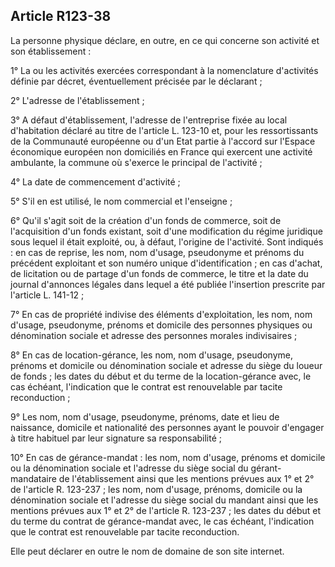 Article R123-38
----
La personne physique déclare, en outre, en ce qui concerne son activité et son
établissement :

1° La ou les activités exercées correspondant à la nomenclature d'activités
définie par décret, éventuellement précisée par le déclarant ;

2° L'adresse de l'établissement ;

3° A défaut d'établissement, l'adresse de l'entreprise fixée au local
d'habitation déclaré au titre de l'article L. 123-10 et, pour les ressortissants
de la Communauté européenne ou d'un Etat partie à l'accord sur l'Espace
économique européen non domiciliés en France qui exercent une activité
ambulante, la commune où s'exerce le principal de l'activité ;

4° La date de commencement d'activité ;

5° S'il en est utilisé, le nom commercial et l'enseigne ;

6° Qu'il s'agit soit de la création d'un fonds de commerce, soit de
l'acquisition d'un fonds existant, soit d'une modification du régime juridique
sous lequel il était exploité, ou, à défaut, l'origine de l'activité. Sont
indiqués : en cas de reprise, les nom, nom d'usage, pseudonyme et prénoms du
précédent exploitant et son numéro unique d'identification ; en cas d'achat, de
licitation ou de partage d'un fonds de commerce, le titre et la date du journal
d'annonces légales dans lequel a été publiée l'insertion prescrite par l'article
L. 141-12 ;

7° En cas de propriété indivise des éléments d'exploitation, les nom, nom
d'usage, pseudonyme, prénoms et domicile des personnes physiques ou dénomination
sociale et adresse des personnes morales indivisaires ;

8° En cas de location-gérance, les nom, nom d'usage, pseudonyme, prénoms et
domicile ou dénomination sociale et adresse du siège du loueur de fonds ; les
dates du début et du terme de la location-gérance avec, le cas échéant,
l'indication que le contrat est renouvelable par tacite reconduction ;

9° Les nom, nom d'usage, pseudonyme, prénoms, date et lieu de naissance,
domicile et nationalité des personnes ayant le pouvoir d'engager à titre
habituel par leur signature sa responsabilité ;

10° En cas de gérance-mandat : les nom, nom d'usage, prénoms et domicile ou la
dénomination sociale et l'adresse du siège social du gérant-mandataire de
l'établissement ainsi que les mentions prévues aux 1° et 2° de l'article R.
123-237 ; les nom, nom d'usage, prénoms, domicile ou la dénomination sociale et
l'adresse du siège social du mandant ainsi que les mentions prévues aux 1° et 2°
de l'article R. 123-237 ; les dates du début et du terme du contrat de
gérance-mandat avec, le cas échéant, l'indication que le contrat est
renouvelable par tacite reconduction.

Elle peut déclarer en outre le nom de domaine de son site internet.
